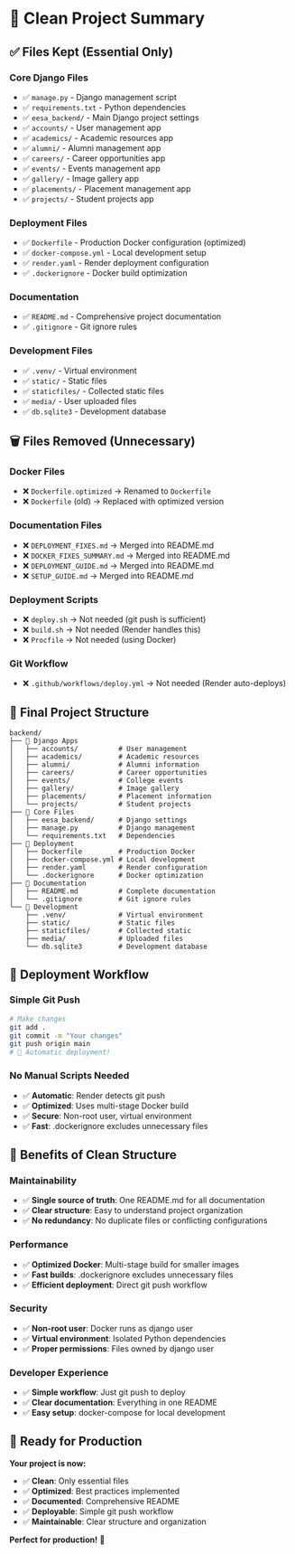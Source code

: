 # 🧹 **Clean Project Summary**

## ✅ **Files Kept (Essential Only)**

### **Core Django Files**
- ✅ `manage.py` - Django management script
- ✅ `requirements.txt` - Python dependencies
- ✅ `eesa_backend/` - Main Django project settings
- ✅ `accounts/` - User management app
- ✅ `academics/` - Academic resources app
- ✅ `alumni/` - Alumni management app
- ✅ `careers/` - Career opportunities app
- ✅ `events/` - Events management app
- ✅ `gallery/` - Image gallery app
- ✅ `placements/` - Placement management app
- ✅ `projects/` - Student projects app

### **Deployment Files**
- ✅ `Dockerfile` - Production Docker configuration (optimized)
- ✅ `docker-compose.yml` - Local development setup
- ✅ `render.yaml` - Render deployment configuration
- ✅ `.dockerignore` - Docker build optimization

### **Documentation**
- ✅ `README.md` - Comprehensive project documentation
- ✅ `.gitignore` - Git ignore rules

### **Development Files**
- ✅ `.venv/` - Virtual environment
- ✅ `static/` - Static files
- ✅ `staticfiles/` - Collected static files
- ✅ `media/` - User uploaded files
- ✅ `db.sqlite3` - Development database

## 🗑️ **Files Removed (Unnecessary)**

### **Docker Files**
- ❌ `Dockerfile.optimized` → Renamed to `Dockerfile`
- ❌ `Dockerfile` (old) → Replaced with optimized version

### **Documentation Files**
- ❌ `DEPLOYMENT_FIXES.md` → Merged into README.md
- ❌ `DOCKER_FIXES_SUMMARY.md` → Merged into README.md
- ❌ `DEPLOYMENT_GUIDE.md` → Merged into README.md
- ❌ `SETUP_GUIDE.md` → Merged into README.md

### **Deployment Scripts**
- ❌ `deploy.sh` → Not needed (git push is sufficient)
- ❌ `build.sh` → Not needed (Render handles this)
- ❌ `Procfile` → Not needed (using Docker)

### **Git Workflow**
- ❌ `.github/workflows/deploy.yml` → Not needed (Render auto-deploys)

## 🎯 **Final Project Structure**

```
backend/
├── 📁 Django Apps
│   ├── accounts/          # User management
│   ├── academics/         # Academic resources
│   ├── alumni/            # Alumni information
│   ├── careers/           # Career opportunities
│   ├── events/            # College events
│   ├── gallery/           # Image gallery
│   ├── placements/        # Placement information
│   └── projects/          # Student projects
├── 📁 Core Files
│   ├── eesa_backend/      # Django settings
│   ├── manage.py          # Django management
│   └── requirements.txt   # Dependencies
├── 📁 Deployment
│   ├── Dockerfile         # Production Docker
│   ├── docker-compose.yml # Local development
│   ├── render.yaml        # Render configuration
│   └── .dockerignore      # Docker optimization
├── 📁 Documentation
│   ├── README.md          # Complete documentation
│   └── .gitignore         # Git ignore rules
└── 📁 Development
    ├── .venv/             # Virtual environment
    ├── static/            # Static files
    ├── staticfiles/       # Collected static
    ├── media/             # Uploaded files
    └── db.sqlite3         # Development database
```

## 🚀 **Deployment Workflow**

### **Simple Git Push**
```bash
# Make changes
git add .
git commit -m "Your changes"
git push origin main
# 🎉 Automatic deployment!
```

### **No Manual Scripts Needed**
- ✅ **Automatic**: Render detects git push
- ✅ **Optimized**: Uses multi-stage Docker build
- ✅ **Secure**: Non-root user, virtual environment
- ✅ **Fast**: .dockerignore excludes unnecessary files

## 🎉 **Benefits of Clean Structure**

### **Maintainability**
- ✅ **Single source of truth**: One README.md for all documentation
- ✅ **Clear structure**: Easy to understand project organization
- ✅ **No redundancy**: No duplicate files or conflicting configurations

### **Performance**
- ✅ **Optimized Docker**: Multi-stage build for smaller images
- ✅ **Fast builds**: .dockerignore excludes unnecessary files
- ✅ **Efficient deployment**: Direct git push workflow

### **Security**
- ✅ **Non-root user**: Docker runs as django user
- ✅ **Virtual environment**: Isolated Python dependencies
- ✅ **Proper permissions**: Files owned by django user

### **Developer Experience**
- ✅ **Simple workflow**: Just git push to deploy
- ✅ **Clear documentation**: Everything in one README
- ✅ **Easy setup**: docker-compose for local development

## 🎯 **Ready for Production**

**Your project is now:**
- ✅ **Clean**: Only essential files
- ✅ **Optimized**: Best practices implemented
- ✅ **Documented**: Comprehensive README
- ✅ **Deployable**: Simple git push workflow
- ✅ **Maintainable**: Clear structure and organization

**Perfect for production!** 🚀 
